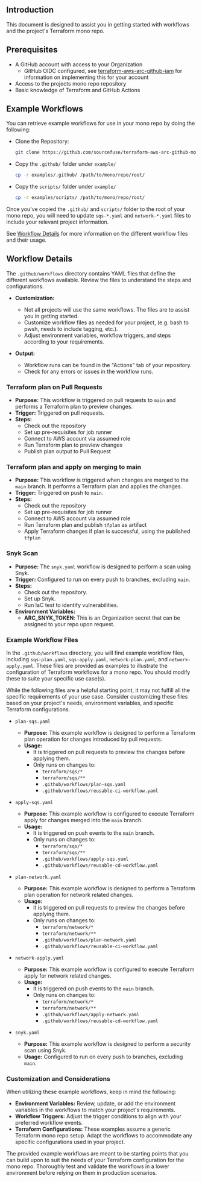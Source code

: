 ## Introduction
This document is designed to assist you in getting started with workflows and the project's Terraform mono repo.

## Prerequisites
- A GitHub account with access to your Organization
  - GitHub OIDC configured, see [terraform-aws-arc-github-iam](https://github.com/sourcefuse/terraform-aws-arc-github-iam) for information on implementing
    this for your account
- Access to the projects mono repo repository
- Basic knowledge of Terraform and GitHub Actions

## Example Workflows
You can retrieve example workflows for use in your mono repo by doing the following:

- Clone the Repository:
   ```bash
   git clone https://github.com/sourcefuse/terraform-aws-arc-github-mono-repo-reusable-workflows.git
   ```

- Copy the `.github/` folder under `example/`
   ```bash
  cp -r examples/.github/ /path/to/mono/repo/root/
  ```

- Copy the `scripts/` folder under `example/`
   ```bash
  cp -r examples/scripts/ /path/to/mono/repo/root/
  ```

Once you've copied the `.github/` and `scripts/` folder to the root of your mono repo, you will need to update `sqs-*.yaml` and `network-*.yaml` files
to include your relevant project information.

See [Workflow Details](#workflow-details) for more information on the different workflow files and their usage.

## Workflow Details
The `.github/workflows` directory contains YAML files that define the different workflows available. Review the files to understand the steps and configurations.

- **Customization:**
    - Not all projects will use the same workflows. The files are to assist you in getting started.
    - Customize workflow files as needed for your project, (e.g. bash to pwsh, needs to include tagging, etc.).
    - Adjust environment variables, workflow triggers, and steps according to your requirements.

- **Output:**
    - Workflow runs can be found in the "Actions" tab of your repository.
    - Check for any errors or issues in the workflow runs.

### Terraform plan on Pull Requests
- **Purpose:** This workflow is triggered on pull requests to `main` and performs a Terraform plan to preview changes.
- **Trigger:** Triggered on pull requests.
- **Steps:**
    - Check out the repository
    - Set up pre-requisites for job runner
    - Connect to AWS account via assumed role
    - Run Terraform plan to preview changes
    - Publish plan output to Pull Request

### Terraform plan and apply on merging to main
- **Purpose:** This workflow is triggered when changes are merged to the `main` branch. It performs a Terraform plan and applies the changes.
- **Trigger:** Triggered on push to `main`.
- **Steps:**
    - Check out the repository
    - Set up pre-requisites for job runner
    - Connect to AWS account via assumed role
    - Run Terraform plan and publish `tfplan` as artifact
    - Apply Terraform changes if plan is successful, using the published `tfplan`

### Snyk Scan
- **Purpose:** The `snyk.yaml` workflow is designed to perform a scan using Snyk.
- **Trigger:** Configured to run on every push to branches, excluding `main`.
- **Steps:**
    - Check out the repository.
    - Set up Snyk.
    - Run IaC test to identify vulnerabilities.
- **Environment Variables:**
    - **ARC_SNYK_TOKEN**:  This is an Organization secret that can be assigned to your repo upon request.

### Example Workflow Files
In the `.github/workflows` directory, you will find example workflow files, including `sqs-plan.yaml`, `sqs-apply.yaml`, `network-plan.yaml`, and `network-apply.yaml`.
These files are provided as examples to illustrate the configuration of Terraform workflows for a mono repo. You should modify these to suite your specific use case(s).

While the following files are a helpful starting point, it may not fulfill all the specific requirements of your use case. Consider customizing these files based on your
project's needs, environment variables, and specific Terraform configurations.

- `plan-sqs.yaml`
    - **Purpose:** This example workflow is designed to perform a Terraform plan operation for changes introduced by pull requests.
    - **Usage:**
        - It is triggered on pull requests to preview the changes before applying them.
        - Only runs on changes to:
            - `terraform/sqs/*`
            - `terraform/sqs/**`
            - `.github/workflows/plan-sqs.yaml`
            - `.github/workflows/reusable-ci-workflow.yaml`

- `apply-sqs.yaml`
    - **Purpose:** This example workflow is configured to execute Terraform apply for changes merged into the `main` branch.
    - **Usage:**
        - It is triggered on push events to the `main` branch.
        - Only runs on changes to:
            - `terraform/sqs/*`
            - `terraform/sqs/**`
            - `.github/workflows/apply-sqs.yaml`
            - `.github/workflows/reusable-cd-workflow.yaml`

- `plan-network.yaml`
    - **Purpose:** This example workflow is designed to perform a Terraform plan operation for network related changes.
    - **Usage:**
        - It is triggered on pull requests to preview the changes before applying them.
        - Only runs on changes to:
            - `terraform/network/*`
            - `terraform/network/**`
            - `.github/workflows/plan-network.yaml`
            - `.github/workflows/reusable-ci-workflow.yaml`

- `network-apply.yaml`
    - **Purpose:** This example workflow is configured to execute Terraform apply for network related changes.
    - **Usage:**
        - It is triggered on push events to the `main` branch.
        - Only runs on changes to:
            - `terraform/network/*`
            - `terraform/network/**`
            - `.github/workflows/apply-network.yaml`
            - `.github/workflows/reusable-cd-workflow.yaml`

- `snyk.yaml`
    - **Purpose:** This example workflow is designed to perform a security scan using Snyk.
    - **Usage:** Configured to run on every push to branches, excluding `main`.

### Customization and Considerations
When utilizing these example workflows, keep in mind the following:

- **Environment Variables:** Review, update, or add the environment variables in the workflows to match your project's requirements.
- **Workflow Triggers:** Adjust the trigger conditions to align with your preferred workflow events.
- **Terraform Configurations:** These examples assume a generic Terraform mono repo setup. Adapt the workflows to accommodate any specific configurations used in your project.

The provided example workflows are meant to be starting points that you can build upon to suit the needs of your Terraform configuration for the mono repo.
Thoroughly test and validate the workflows in a lower environment before relying on them in production scenarios.
